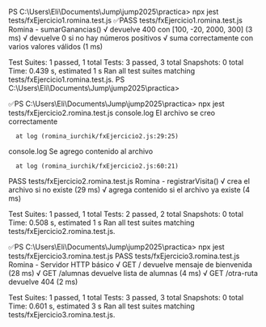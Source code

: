 PS C:\Users\Eli\Documents\Jump\jump2025\practica> npx jest tests/fxEjercicio1.romina.test.js
✅PASS  tests/fxEjercicio1.romina.test.js
  Romina - sumarGanancias()
    √ devuelve 400 con [100, -20, 2000, 300] (3 ms)
    √ devuelve 0 si no hay números positivos
    √ suma correctamente con varios valores válidos (1 ms)

Test Suites: 1 passed, 1 total
Tests:       3 passed, 3 total
Snapshots:   0 total
Time:        0.439 s, estimated 1 s
Ran all test suites matching tests/fxEjercicio1.romina.test.js.
PS C:\Users\Eli\Documents\Jump\jump2025\practica> 

✅PS C:\Users\Eli\Documents\Jump\jump2025\practica> npx jest tests/fxEjercicio2.romina.test.js
  console.log
    El archivo se creo correctamente

      at log (romina_iurchik/fxEjercicio2.js:29:25)

  console.log
    Se agrego contenido al archivo

      at log (romina_iurchik/fxEjercicio2.js:60:21)

 PASS  tests/fxEjercicio2.romina.test.js
  Romina - registrarVisita()
    √ crea el archivo si no existe (29 ms)
    √ agrega contenido si el archivo ya existe (4 ms)

Test Suites: 1 passed, 1 total
Tests:       2 passed, 2 total
Snapshots:   0 total
Time:        0.508 s, estimated 1 s
Ran all test suites matching tests/fxEjercicio2.romina.test.js.

✅PS C:\Users\Eli\Documents\Jump\jump2025\practica> npx jest tests/fxEjercicio3.romina.test.js
PASS  tests/fxEjercicio3.romina.test.js
  Romina - Servidor HTTP básico
    √ GET / devuelve mensaje de bienvenida (28 ms)
    √ GET /alumnas devuelve lista de alumnas (4 ms)
    √ GET /otra-ruta devuelve 404 (2 ms)

Test Suites: 1 passed, 1 total
Tests:       3 passed, 3 total
Snapshots:   0 total
Time:        0.601 s, estimated 3 s
Ran all test suites matching tests/fxEjercicio3.romina.test.js.
